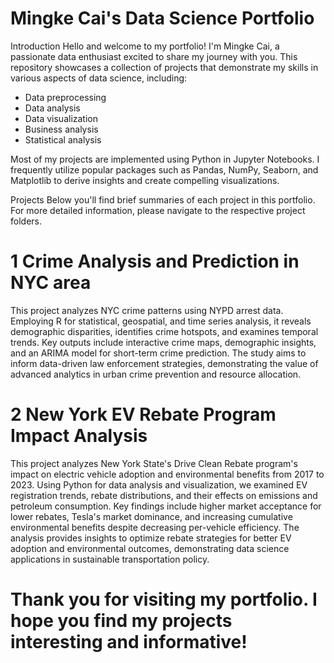 # Mingke Cai's Data Science Portfolio
Introduction
Hello and welcome to my portfolio!
I'm Mingke Cai, a passionate data enthusiast excited to share my journey with you. 
This repository showcases a collection of projects that demonstrate my skills in various aspects of data science, including:
- Data preprocessing
- Data analysis
- Data visualization
- Business analysis
- Statistical analysis

Most of my projects are implemented using Python in Jupyter Notebooks. 
I frequently utilize popular packages such as Pandas, NumPy, Seaborn, and Matplotlib to derive insights and create compelling visualizations.

Projects
Below you'll find brief summaries of each project in this portfolio. For more detailed information, please navigate to the respective project folders.

# 1 Crime Analysis and Prediction in NYC area
This project analyzes NYC crime patterns using NYPD arrest data. Employing R for statistical, geospatial, and time series analysis, it reveals demographic disparities, 
identifies crime hotspots, and examines temporal trends. Key outputs include interactive crime maps, demographic insights, and an ARIMA model for short-term crime 
prediction. The study aims to inform data-driven law enforcement strategies, demonstrating the value of advanced analytics in urban crime prevention and resource allocation.

# 2 New York EV Rebate Program Impact Analysis
This project analyzes New York State's Drive Clean Rebate program's impact on electric vehicle adoption and environmental benefits from 2017 to 2023. Using Python for data 
analysis and visualization, we examined EV registration trends, rebate distributions, and their effects on emissions and petroleum consumption. Key findings include higher 
market acceptance for lower rebates, Tesla's market dominance, and increasing cumulative environmental benefits despite decreasing per-vehicle efficiency. The analysis provides 
insights to optimize rebate strategies for better EV adoption and environmental outcomes, demonstrating data science applications in sustainable transportation policy.

# Thank you for visiting my portfolio. I hope you find my projects interesting and informative!
